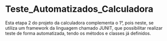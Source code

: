 # Teste_Automatizados_Calculadora

Esta etapa 2 do projeto da calculadora complementa o 1°, pois neste, se utiliza um framework da linguagem chamado JUNIT, que possibilitar realizar teste de forma automatizada, tendo os métodos e classes já definidos.
